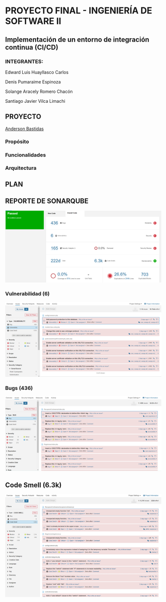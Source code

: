 # PROYECTO FINAL - INGENIERÍA DE SOFTWARE II
## Implementación de un entorno de integración continua (CI/CD)
### INTEGRANTES:
Edward Luis Huayllasco Carlos

Denis Pumaraime Espinoza

Solange Aracely Romero Chacón

Santiago Javier Vilca Limachi

## PROYECTO
[Anderson Bastidas](https://github.com/Anders87x/Tutorial_MesaDePartes) 

### Propósito
### Funcionalidades
### Arquitectura

## PLAN

## REPORTE DE SONARQUBE
![reporte](Imagenes/sonarQube.png)

### Vulnerabilidad (6)
![reporteV](Imagenes/Vulnerabilidad.png)
### Bugs (436)
![reporteB](Imagenes/Bugs.png)
## Code Smell (6.3k)
![reporteCS](Imagenes/codeSmell.png)
